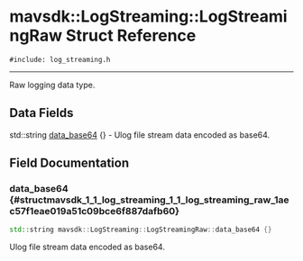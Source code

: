 # mavsdk::LogStreaming::LogStreamingRaw Struct Reference
`#include: log_streaming.h`

----


Raw logging data type. 


## Data Fields


std::string [data_base64](#structmavsdk_1_1_log_streaming_1_1_log_streaming_raw_1aec57f1eae019a51c09bce6f887dafb60) {} - Ulog file stream data encoded as base64.


## Field Documentation


### data_base64 {#structmavsdk_1_1_log_streaming_1_1_log_streaming_raw_1aec57f1eae019a51c09bce6f887dafb60}

```cpp
std::string mavsdk::LogStreaming::LogStreamingRaw::data_base64 {}
```


Ulog file stream data encoded as base64.


